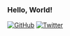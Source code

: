 ### Hello, World!

[![GitHub](https://img.shields.io/badge/GitHub-%40snnpzz-informational)](https://github.com/snnpzz)
[![Twitter](https://img.shields.io/badge/Twitter-%40snnpzz-informational)](https://twitter.com/snnpzz)

<!--
**snnpzz/snnpzz** is a ✨ _special_ ✨ repository because its `README.md` (this file) appears on your GitHub profile.

Here are some ideas to get you started:

- 🔭 I’m currently working on ...
- 🌱 I’m currently learning ...
- 👯 I’m looking to collaborate on ...
- 🤔 I’m looking for help with ...
- 💬 Ask me about ...
- 📫 How to reach me: ...
- 😄 Pronouns: ...
- ⚡ Fun fact: ...
-->
